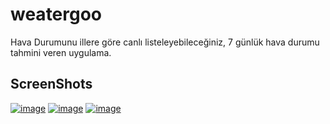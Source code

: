 # weatergoo

Hava Durumunu illere göre canlı listeleyebileceğiniz, 7 günlük hava durumu tahmini veren uygulama.

## ScreenShots

[![image](https://r.resimlink.com/VC7WHkFaRnJs.png)](https://resimlink.com/VC7WHkFaRnJs)
[![image](https://r.resimlink.com/tIwqbGi.png)](https://resimlink.com/tIwqbGi)
[![image](https://r.resimlink.com/cFdBG.png)](https://resimlink.com/cFdBG)
